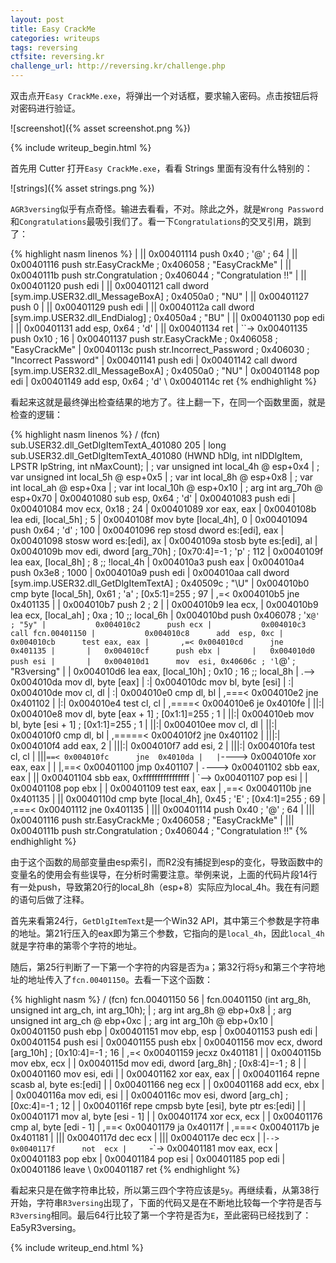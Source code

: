 ```yaml
---
layout: post
title: Easy CrackMe
categories: writeups
tags: reversing
ctfsite: reversing.kr
challenge_url: http://reversing.kr/challenge.php
---
```


双击点开`Easy CrackMe.exe`，将弹出一个对话框，要求输入密码。点击按钮后将对密码进行验证。

![screenshot]({% asset screenshot.png %})

{% include writeup_begin.html %}

首先用 Cutter 打开`Easy CrackMe.exe`，看看 Strings 里面有没有什么特别的：

![strings]({% asset strings.png %})

`AGR3versing`似乎有点奇怪。输进去看看，不对。除此之外，就是`Wrong Password`和`Congratulations`最吸引我们了。看一下`Congratulations`的交叉引用，跳到了：

{% highlight nasm linenos %}
|      ||   0x00401114      push 0x40 ; '@' ; 64
|      ||   0x00401116      push str.EasyCrackMe ; 0x406058 ; "EasyCrackMe"
|      ||   0x0040111b      push str.Congratulation ; 0x406044 ; "Congratulation !!"
|      ||   0x00401120      push edi
|      ||   0x00401121      call dword [sym.imp.USER32.dll_MessageBoxA] ; 0x4050a0 ; "NU"
|      ||   0x00401127      push 0
|      ||   0x00401129      push edi
|      ||   0x0040112a      call dword [sym.imp.USER32.dll_EndDialog] ; 0x4050a4 ; "BU"
|      ||   0x00401130      pop  edi
|      ||   0x00401131      add  esp, 0x64 ; 'd'
|      ||   0x00401134      ret
|      ``-> 0x00401135      push 0x10 ; 16
|           0x00401137      push str.EasyCrackMe ; 0x406058 ; "EasyCrackMe"
|           0x0040113c      push str.Incorrect_Password ; 0x406030 ; "Incorrect Password"
|           0x00401141      push edi
|           0x00401142      call dword [sym.imp.USER32.dll_MessageBoxA] ; 0x4050a0 ; "NU"
|           0x00401148      pop  edi
|           0x00401149      add  esp, 0x64 ; 'd'
\           0x0040114c      ret
{% endhighlight %}

看起来这就是最终弹出检查结果的地方了。往上翻一下，在同一个函数里面，就是检查的逻辑：

{% highlight nasm linenos %}
/ (fcn) sub.USER32.dll_GetDlgItemTextA_401080 205
|   long sub.USER32.dll_GetDlgItemTextA_401080 (HWND hDlg, int nIDDlgItem, LPSTR lpString, int nMaxCount);
|           ; var unsigned int local_4h @ esp+0x4
|           ; var unsigned int local_5h @ esp+0x5
|           ; var int local_8h @ esp+0x8
|           ; var int local_ah @ esp+0xa
|           ; var int local_10h @ esp+0x10
|           ; arg int arg_70h @ esp+0x70
|           0x00401080      sub  esp, 0x64 ; 'd'
|           0x00401083      push edi
|           0x00401084      mov  ecx, 0x18 ; 24
|           0x00401089      xor  eax, eax
|           0x0040108b      lea  edi, [local_5h] ; 5
|           0x0040108f      mov  byte [local_4h], 0
|           0x00401094      push 0x64 ; 'd' ; 100
|           0x00401096      rep  stosd dword es:[edi], eax
|           0x00401098      stosw word es:[edi], ax
|           0x0040109a      stosb byte es:[edi], al
|           0x0040109b      mov  edi, dword [arg_70h] ; [0x70:4]=-1 ; 'p' ; 112
|           0x0040109f      lea  eax, [local_8h] ; 8 ;; !local_4h
|           0x004010a3      push eax
|           0x004010a4      push 0x3e8 ; 1000
|           0x004010a9      push edi
|           0x004010aa      call dword [sym.imp.USER32.dll_GetDlgItemTextA] ; 0x40509c ; "\U"
|           0x004010b0      cmp  byte [local_5h], 0x61 ; 'a' ; [0x5:1]=255 ; 97
|       ,=< 0x004010b5      jne  0x401135
|       |   0x004010b7      push 2 ; 2
|       |   0x004010b9      lea  ecx, 
|           0x004010b9      lea  ecx, [local_ah] ; 0xa ; 10 ;; local_6h
|           0x004010bd      push 0x406078 ; 'x`@' ; "5y"
|           0x004010c2      push ecx
|           0x004010c3      call fcn.00401150
|           0x004010c8      add  esp, 0xc
|           0x004010cb      test eax, eax
|       ,=< 0x004010cd      jne  0x401135
|       |   0x004010cf      push ebx
|       |   0x004010d0      push esi
|       |   0x004010d1      mov  esi, 0x40606c ; 'l`@' ; "R3versing"
|       |   0x004010d6      lea  eax, [local_10h] ; 0x10 ; 16 ;; local_8h
|      .--> 0x004010da      mov  dl, byte [eax]
|      :|   0x004010dc      mov  bl, byte [esi]
|      :|   0x004010de      mov  cl, dl
|      :|   0x004010e0      cmp  dl, bl
|     ,===< 0x004010e2      jne  0x401102
|     |:|   0x004010e4      test cl, cl
|    ,====< 0x004010e6      je   0x4010fe
|    ||:|   0x004010e8      mov  dl, byte [eax + 1] ; [0x1:1]=255 ; 1
|    ||:|   0x004010eb      mov  bl, byte [esi + 1] ; [0x1:1]=255 ; 1
|    ||:|   0x004010ee      mov  cl, dl
|    ||:|   0x004010f0      cmp  dl, bl
|   ,=====< 0x004010f2      jne  0x401102
|   |||:|   0x004010f4      add  eax, 2
|   |||:|   0x004010f7      add  esi, 2
|   |||:|   0x004010fa      test cl, cl
|   |||`==< 0x004010fc      jne  0x4010da
|   |`----> 0x004010fe      xor  eax, eax
|   | |,==< 0x00401100      jmp  0x401107
|   `-`---> 0x00401102      sbb  eax, eax
|      ||   0x00401104      sbb  eax, 0xffffffffffffffff
|      `--> 0x00401107      pop  esi
|       |   0x00401108      pop  ebx
|       |   0x00401109      test eax, eax
|      ,==< 0x0040110b      jne  0x401135
|      ||   0x0040110d      cmp  byte [local_4h], 0x45 ; 'E' ; [0x4:1]=255 ; 69
|     ,===< 0x00401112      jne  0x401135
|     |||   0x00401114      push 0x40 ; '@' ; 64
|     |||   0x00401116      push str.EasyCrackMe ; 0x406058 ; "EasyCrackMe"
|     |||   0x0040111b      push str.Congratulation ; 0x406044 ; "Congratulation !!"
{% endhighlight %}

由于这个函数的局部变量由esp索引，而R2没有捕捉到esp的变化，导致函数中的变量名的使用会有些误导，在分析时需要注意。举例来说，上面的代码片段14行有一处push，导致第20行的local_8h（esp+8）实际应为local_4h。我在有问题的语句后做了注释。

首先来看第24行，`GetDlgItemText`是一个Win32 API，其中第三个参数是字符串的地址。第21行压入的eax即为第三个参数，它指向的是`local_4h`，因此`local_4h`就是字符串的第零个字符的地址。

随后，第25行判断了一下第一个字符的内容是否为`a`；第32行将`5y`和第三个字符地址的地址传入了`fcn.00401150`。去看一下这个函数：

{% highlight nasm %}
/ (fcn) fcn.00401150 56
|   fcn.00401150 (int arg_8h, unsigned int arg_ch, int arg_10h);
|           ; arg int arg_8h @ ebp+0x8
|           ; arg unsigned int arg_ch @ ebp+0xc
|           ; arg int arg_10h @ ebp+0x10
|           0x00401150      push ebp
|           0x00401151      mov  ebp, esp
|           0x00401153      push edi
|           0x00401154      push esi
|           0x00401155      push ebx
|           0x00401156      mov  ecx, dword [arg_10h] ; [0x10:4]=-1 ; 16
|       ,=< 0x00401159      jecxz 0x401181
|       |   0x0040115b      mov  ebx, ecx
|       |   0x0040115d      mov  edi, dword [arg_8h] ; [0x8:4]=-1 ; 8
|       |   0x00401160      mov  esi, edi
|       |   0x00401162      xor  eax, eax
|       |   0x00401164      repne scasb al, byte es:[edi]
|       |   0x00401166      neg  ecx
|       |   0x00401168      add  ecx, ebx
|       |   0x0040116a      mov  edi, esi
|       |   0x0040116c      mov  esi, dword [arg_ch] ; [0xc:4]=-1 ; 12
|       |   0x0040116f      repe cmpsb byte [esi], byte ptr es:[edi]
|       |   0x00401171      mov  al, byte [esi - 1]
|       |   0x00401174      xor  ecx, ecx
|       |   0x00401176      cmp  al, byte [edi - 1]
|      ,==< 0x00401179      ja   0x40117f
|     ,===< 0x0040117b      je   0x401181
|     |||   0x0040117d      dec  ecx
|     |||   0x0040117e      dec  ecx
|     |`--> 0x0040117f      not  ecx
|     `-`-> 0x00401181      mov  eax, ecx
|           0x00401183      pop  ebx
|           0x00401184      pop  esi
|           0x00401185      pop  edi
|           0x00401186      leave
\           0x00401187      ret
{% endhighlight %}

看起来只是在做字符串比较，所以第三四个字符应该是`5y`。再继续看，从第38行开始，字符串`R3versing`出现了，下面的代码又是在不断地比较每一个字符是否与`R3versing`相同。最后64行比较了第一个字符是否为`E`，至此密码已经找到了：<flag>Ea5yR3versing</flag>。

{% include writeup_end.html %}
